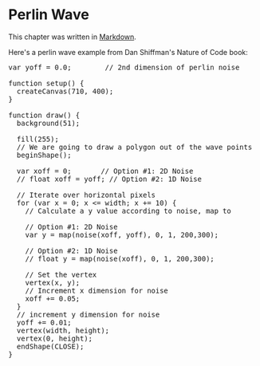 # Perlin Wave

This chapter was written in [Markdown](http://daringfireball.net/projects/markdown/). 

Here's a perlin wave example from Dan Shiffman's Nature of Code book:

<pre data-executable="true" data-language="p5">
var yoff = 0.0;        // 2nd dimension of perlin noise

function setup() {
  createCanvas(710, 400);
}

function draw() {
  background(51);

  fill(255);
  // We are going to draw a polygon out of the wave points
  beginShape(); 
  
  var xoff = 0;       // Option #1: 2D Noise
  // float xoff = yoff; // Option #2: 1D Noise
  
  // Iterate over horizontal pixels
  for (var x = 0; x <= width; x += 10) {
    // Calculate a y value according to noise, map to 
    
    // Option #1: 2D Noise
    var y = map(noise(xoff, yoff), 0, 1, 200,300);

    // Option #2: 1D Noise
    // float y = map(noise(xoff), 0, 1, 200,300);
    
    // Set the vertex
    vertex(x, y); 
    // Increment x dimension for noise
    xoff += 0.05;
  }
  // increment y dimension for noise
  yoff += 0.01;
  vertex(width, height);
  vertex(0, height);
  endShape(CLOSE);
}
</pre>